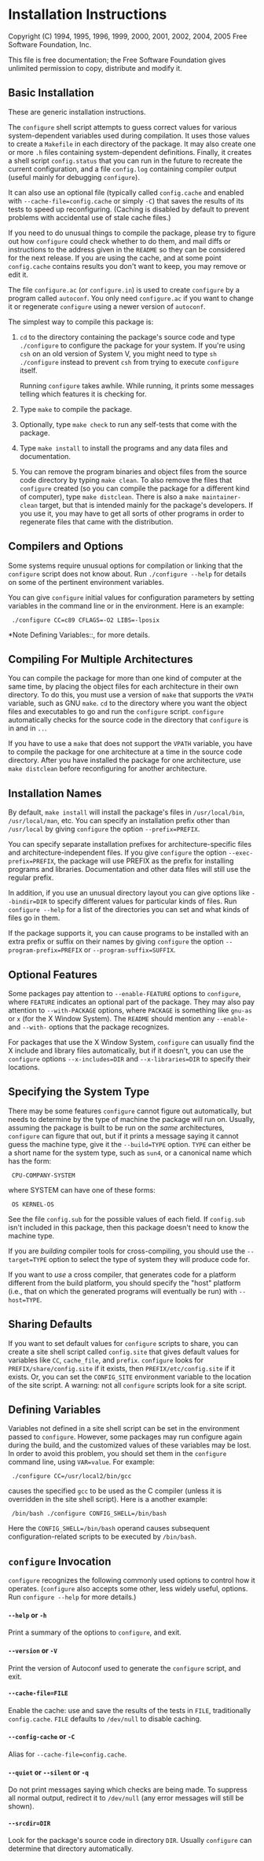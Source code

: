 Installation Instructions
=========================

Copyright (C) 1994, 1995, 1996, 1999, 2000, 2001, 2002, 2004, 2005 Free
Software Foundation, Inc.

This file is free documentation; the Free Software Foundation gives
unlimited permission to copy, distribute and modify it.

Basic Installation
------------------

These are generic installation instructions.

   The `configure` shell script attempts to guess correct values for
various system-dependent variables used during compilation.  It uses
those values to create a `Makefile` in each directory of the package.
It may also create one or more `.h` files containing system-dependent
definitions.  Finally, it creates a shell script `config.status` that
you can run in the future to recreate the current configuration, and a
file `config.log` containing compiler output (useful mainly for
debugging `configure`).

   It can also use an optional file (typically called `config.cache`
and enabled with `--cache-file=config.cache` or simply `-C`) that saves
the results of its tests to speed up reconfiguring.  (Caching is
disabled by default to prevent problems with accidental use of stale
cache files.)

   If you need to do unusual things to compile the package, please try
to figure out how `configure` could check whether to do them, and mail
diffs or instructions to the address given in the `README` so they can
be considered for the next release.  If you are using the cache, and at
some point `config.cache` contains results you don't want to keep, you
may remove or edit it.

   The file `configure.ac` (or `configure.in`) is used to create
`configure` by a program called `autoconf`.  You only need
`configure.ac` if you want to change it or regenerate `configure` using
a newer version of `autoconf`.

The simplest way to compile this package is:

  1. `cd` to the directory containing the package's source code and type
     `./configure` to configure the package for your system.  If you're
     using `csh` on an old version of System V, you might need to type
     `sh ./configure` instead to prevent `csh` from trying to execute
     `configure` itself.

     Running `configure` takes awhile.  While running, it prints some
     messages telling which features it is checking for.

  2. Type `make` to compile the package.

  3. Optionally, type `make check` to run any self-tests that come with
     the package.

  4. Type `make install` to install the programs and any data files and
     documentation.

  5. You can remove the program binaries and object files from the
     source code directory by typing `make clean`.  To also remove the
     files that `configure` created (so you can compile the package for
     a different kind of computer), type `make distclean`.  There is
     also a `make maintainer-clean` target, but that is intended mainly
     for the package's developers.  If you use it, you may have to get
     all sorts of other programs in order to regenerate files that came
     with the distribution.

Compilers and Options
---------------------

Some systems require unusual options for compilation or linking that the
`configure` script does not know about.  Run `./configure --help` for
details on some of the pertinent environment variables.

   You can give `configure` initial values for configuration parameters
by setting variables in the command line or in the environment.  Here
is an example:

     ./configure CC=c89 CFLAGS=-O2 LIBS=-lposix

   *Note Defining Variables::, for more details.

Compiling For Multiple Architectures
------------------------------------

You can compile the package for more than one kind of computer at the
same time, by placing the object files for each architecture in their
own directory.  To do this, you must use a version of `make` that
supports the `VPATH` variable, such as GNU `make`.  `cd` to the
directory where you want the object files and executables to go and run
the `configure` script.  `configure` automatically checks for the
source code in the directory that `configure` is in and in `..`.

   If you have to use a `make` that does not support the `VPATH`
variable, you have to compile the package for one architecture at a
time in the source code directory.  After you have installed the
package for one architecture, use `make distclean` before reconfiguring
for another architecture.

Installation Names
------------------

By default, `make install` will install the package's files in
`/usr/local/bin`, `/usr/local/man`, etc.  You can specify an
installation prefix other than `/usr/local` by giving `configure` the
option `--prefix=PREFIX`.

   You can specify separate installation prefixes for
architecture-specific files and architecture-independent files.  If you
give `configure` the option `--exec-prefix=PREFIX`, the package will
use PREFIX as the prefix for installing programs and libraries.
Documentation and other data files will still use the regular prefix.

   In addition, if you use an unusual directory layout you can give
options like `--bindir=DIR` to specify different values for particular
kinds of files.  Run `configure --help` for a list of the directories
you can set and what kinds of files go in them.

   If the package supports it, you can cause programs to be installed
with an extra prefix or suffix on their names by giving `configure` the
option `--program-prefix=PREFIX` or `--program-suffix=SUFFIX`.

Optional Features
-----------------

Some packages pay attention to `--enable-FEATURE` options to
`configure`, where `FEATURE` indicates an optional part of the package.
They may also pay attention to `--with-PACKAGE` options, where `PACKAGE`
is something like `gnu-as` or `x` (for the X Window System).  The
`README` should mention any `--enable-` and `--with-` options that the
package recognizes.

   For packages that use the X Window System, `configure` can usually
find the X include and library files automatically, but if it doesn't,
you can use the `configure` options `--x-includes=DIR` and
`--x-libraries=DIR` to specify their locations.

Specifying the System Type
--------------------------

There may be some features `configure` cannot figure out automatically,
but needs to determine by the type of machine the package will run on.
Usually, assuming the package is built to be run on the _same_
architectures, `configure` can figure that out, but if it prints a
message saying it cannot guess the machine type, give it the
`--build=TYPE` option.  `TYPE` can either be a short name for the system
type, such as `sun4`, or a canonical name which has the form:

     CPU-COMPANY-SYSTEM

where SYSTEM can have one of these forms:

     OS KERNEL-OS

   See the file `config.sub` for the possible values of each field.  If
`config.sub` isn't included in this package, then this package doesn't
need to know the machine type.

   If you are _building_ compiler tools for cross-compiling, you should
use the `--target=TYPE` option to select the type of system they will
produce code for.

   If you want to _use_ a cross compiler, that generates code for a
platform different from the build platform, you should specify the
"host" platform (i.e., that on which the generated programs will
eventually be run) with `--host=TYPE`.

Sharing Defaults
----------------

If you want to set default values for `configure` scripts to share, you
can create a site shell script called `config.site` that gives default
values for variables like `CC`, `cache_file`, and `prefix`.
`configure` looks for `PREFIX/share/config.site` if it exists, then
`PREFIX/etc/config.site` if it exists.  Or, you can set the
`CONFIG_SITE` environment variable to the location of the site script.
A warning: not all `configure` scripts look for a site script.

Defining Variables
------------------

Variables not defined in a site shell script can be set in the
environment passed to `configure`.  However, some packages may run
configure again during the build, and the customized values of these
variables may be lost.  In order to avoid this problem, you should set
them in the `configure` command line, using `VAR=value`.  For example:

     ./configure CC=/usr/local2/bin/gcc

causes the specified `gcc` to be used as the C compiler (unless it is
overridden in the site shell script).  Here is a another example:

     /bin/bash ./configure CONFIG_SHELL=/bin/bash

Here the `CONFIG_SHELL=/bin/bash` operand causes subsequent
configuration-related scripts to be executed by `/bin/bash`.

`configure` Invocation
----------------------

`configure` recognizes the following commonly used options to control 
how it operates.  (`configure` also accepts some other, less widely 
useful, options.  Run `configure --help` for more details.)

#### `--help` or `-h`

Print a summary of the options to `configure`, and exit.

#### `--version` or `-V`

Print the version of Autoconf used to generate the `configure`
script, and exit.

#### `--cache-file=FILE`

Enable the cache: use and save the results of the tests in `FILE`,
traditionally `config.cache`.  `FILE` defaults to `/dev/null` to
disable caching.

#### `--config-cache` or `-C`

Alias for `--cache-file=config.cache`.

#### `--quiet` or `--silent` or `-q`

Do not print messages saying which checks are being made.  To 
suppress all normal output, redirect it to `/dev/null` (any error 
messages will still be shown).

#### `--srcdir=DIR`

Look for the package's source code in directory `DIR`.  Usually 
`configure` can determine that directory automatically.


